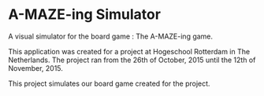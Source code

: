# A-MAZE-ing Simulator
A visual simulator for the board game : The A-MAZE-ing game.

This application was created for a project at Hogeschool Rotterdam in The Netherlands.
The project ran from the 26th of October, 2015 until the 12th of November, 2015.

This project simulates our board game created for the project.
